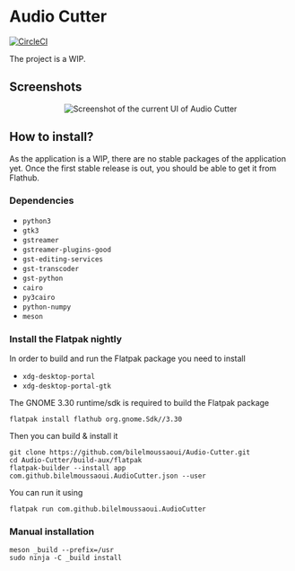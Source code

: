 # Audio Cutter

[![CircleCI](https://circleci.com/gh/bilelmoussaoui/Audio-Cutter/tree/master.svg?style=shield)](https://circleci.com/gh/bilelmoussaoui/Audio-Cutter/tree/master)

The project is a WIP.

## Screenshots
<div align="center">
    <img src="https://pbs.twimg.com/media/DwRNuLwWsAAw3bR.jpg:large" alt="Screenshot of the current UI of Audio Cutter" />
</div>

## How to install?
As the application is a WIP, there are no stable packages of the application yet. Once the first stable release is out, you should be able to get it from Flathub.

### Dependencies
- `python3`
- `gtk3`
- `gstreamer`
- `gstreamer-plugins-good`
- `gst-editing-services`
- `gst-transcoder`
- `gst-python`
- `cairo`
- `py3cairo`
- `python-numpy`
- `meson`

### Install the Flatpak nightly
In order to build and run the Flatpak package you need to install
- `xdg-desktop-portal`
- `xdg-desktop-portal-gtk`

The GNOME 3.30 runtime/sdk is required to build the Flatpak package
```
flatpak install flathub org.gnome.Sdk//3.30
```
Then you can build & install it
```
git clone https://github.com/bilelmoussaoui/Audio-Cutter.git
cd Audio-Cutter/build-aux/flatpak
flatpak-builder --install app com.github.bilelmoussaoui.AudioCutter.json --user
```
You can run it using 
```
flatpak run com.github.bilelmoussaoui.AudioCutter
```
### Manual installation
```
meson _build --prefix=/usr
sudo ninja -C _build install
```
